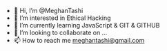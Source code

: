 - 👋 Hi, I’m @MeghanTashi
- 👀 I’m interested in Ethical Hacking
- 🌱 I’m currently learning JavaScript & GIT & GITHUB
- 💞️ I’m looking to collaborate on ...
- 📫 How to reach me meghantashi@gmail.com

<!---
MeghanTashi/MeghanTashi is a ✨ special ✨ repository because its `README.md` (this file) appears on your GitHub profile.
You can click the Preview link to take a look at your changes.
--->
